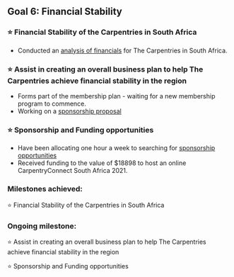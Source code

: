 ## Goal 6: Financial Stability
### :star: Financial Stability of the Carpentries in South Africa
- Conducted an [analysis of financials](https://docs.google.com/spreadsheets/d/1_Cav15opkKIhRRnqesRDP5Fx3XBTsppldM4Y2COG4gU/edit#gid=544193854) for The Carpentries in South Africa. 
### :star: Assist in creating an overall business plan to help The Carpentries achieve financial stability in the region
- Forms part of the membership plan - waiting for a new membership program to commence. 
- Working on a [sponsorship proposal](https://docs.google.com/document/d/1tvxoJnqKUh-KxxnvWKF6ZrGdjOyjt3sDNPWqt4w5oOY/edit)
### :star: Sponsorship and Funding opportunities
- Have been allocating one hour a week to searching for [sponsorship opportunities](https://docs.google.com/document/d/1REzrWfbeKD6GGWPTtaL2iEI_wNQxen61sbazzYUUzWk/edit?ts=5ea777f3)
- Received funding to the value of $18898 to host an online CarpentryConnect South Africa 2021. 


### Milestones achieved:
:star: Financial Stability of the Carpentries in South Africa

### Ongoing milestone:
:star: Assist in creating an overall business plan to help The Carpentries achieve financial stability in the region

:star: Sponsorship and Funding opportunities
